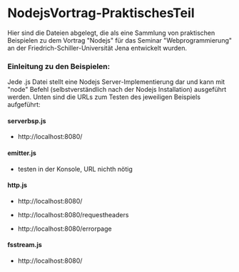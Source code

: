 # NodejsVortrag-PraktischesTeil
Hier sind die Dateien abgelegt, die als eine Sammlung von praktischen Beispielen zu dem Vortrag "Nodejs" für das Seminar "Webprogrammierung" an der Friedrich-Schiller-Universität Jena entwickelt wurden.


### Einleitung zu den Beispielen:
Jede .js Datei stellt eine Nodejs Server-Implementierung dar und kann mit "node" Befehl (selbstverständlich nach der Nodejs Installation) ausgeführt werden. Unten sind die URLs zum Testen des jeweiligen Beispiels aufgeführt:

#### serverbsp.js
  * http://localhost:8080/
  
#### emitter.js
  * testen in der Konsole, URL nichth nötig
  
#### http.js
  * http://localhost:8080/
  
  * http://localhost:8080/requestheaders
  
  * http://localhost:8080/errorpage
 
#### fsstream.js
* http://localhost:8080/
